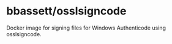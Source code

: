 # bbassett/osslsigncode
Docker image for signing files for Windows Authenticode using osslsigncode.
